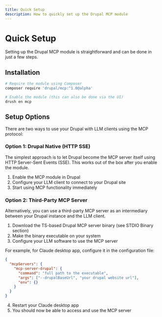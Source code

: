 ```yaml
---
title: Quick Setup
description: How to quickly set up the Drupal MCP module
---
```


# Quick Setup

Setting up the Drupal MCP module is straightforward and can be done in just a few steps.

## Installation

```bash
# Require the module using Composer
composer require 'drupal/mcp:^1.0@alpha'

# Enable the module (this can also be done via the UI)
drush en mcp
```

## Setup Options

There are two ways to use your Drupal with LLM clients using the MCP protocol:

### Option 1: Drupal Native (HTTP SSE)

The simplest approach is to let Drupal become the MCP server itself using HTTP Server-Sent Events (SSE). This works out of the box after you enable the module.

1. Enable the MCP module in Drupal
2. Configure your LLM client to connect to your Drupal site
3. Start using MCP functionality immediately

### Option 2: Third-Party MCP Server

Alternatively, you can use a third-party MCP server as an intermediary between your Drupal instance and the LLM client.

1. Download the TS-based Drupal MCP server binary (see STDIO Binary section)
2. Make the binary executable on your system
3. Configure your LLM software to use the MCP server

For example, for Claude desktop app, configure it in the configuration file:

```json
{
  "mcpServers": {
    "mcp-server-drupal": {
      "command": "full path to the executable",
      "args": ["--drupalBaseUrl", "your drupal website url"],
      "env": {}
    }
  }
}
```

4. Restart your Claude desktop app
5. You should now be able to access and use the MCP server 